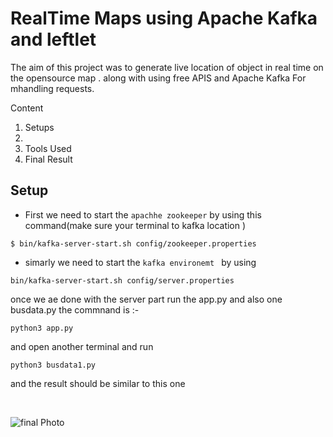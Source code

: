 # RealTime Maps using Apache Kafka and leftlet


The aim of this project was to generate live location of object in real time on the  opensource map . along with using free APIS and Apache Kafka For mhandling requests.

Content 
1. Setups 
2. 
3. Tools Used 
4. Final Result 




## Setup 


* First we need to start the  `apachhe zookeeper` by using this command(make sure your terminal to kafka location )

```
$ bin/kafka-server-start.sh config/zookeeper.properties 
```

* simarly we need to start the  `kafka environemt ` by using 

```
bin/kafka-server-start.sh config/server.properties 
```

once we ae done with the server part run the app.py and also one busdata.py 
the commnand is :- 
```
python3 app.py 
```  

and open another terminal and run
```
python3 busdata1.py
```
and the result should be similar to this one 

<br>

![final Photo](data/final.gif)
